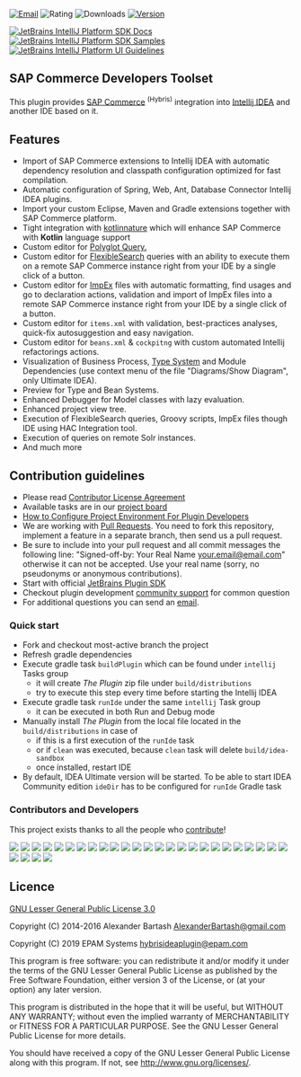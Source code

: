 [![Email](https://img.shields.io/badge/Help-Contact%20us-blue)](mailto:hybrisideaplugin@epam.com)
![Rating](https://img.shields.io/jetbrains/plugin/r/rating/12867-sap-commerce-developers-toolset)
![Downloads](https://img.shields.io/jetbrains/plugin/d/12867-sap-commerce-developers-toolset)
[![Version](https://img.shields.io/jetbrains/plugin/v/12867-sap-commerce-developers-toolset)](https://plugins.jetbrains.com/plugin/12867-sap-commerce-developers-toolset)

[![JetBrains IntelliJ Platform SDK Docs](https://jb.gg/badges/docs.svg)](https://plugins.jetbrains.com/docs/intellij)
[![JetBrains IntelliJ Platform SDK Samples](https://img.shields.io/badge/JB-SDK%20samples-lightgreen)](https://github.com/JetBrains/intellij-sdk-code-samples)
[![JetBrains IntelliJ Platform UI Guidelines](https://img.shields.io/badge/JB-UI%20Guidelines-lightgreen)](https://jetbrains.github.io/ui/)

## SAP Commerce Developers Toolset ##

<!-- Plugin description -->
This plugin provides [SAP Commerce](https://www.sap.com/products/crm/e-commerce-platforms.html) <sup>(Hybris)</sup> integration into [Intellij IDEA](https://www.jetbrains.com/idea/) and another IDE based on it.

## Features

- Import of SAP Commerce extensions to Intellij IDEA with automatic dependency resolution and classpath configuration optimized for fast compilation.
- Automatic configuration of Spring, Web, Ant, Database Connector Intellij IDEA plugins.
- Import your custom Eclipse, Maven and Gradle extensions together with SAP Commerce platform.
- Tight integration with [kotlinnature](https://github.com/mlytvyn/kotlinnature) which will enhance SAP Commerce with **Kotlin** language support
- Custom editor for [Polyglot Query.](https://help.sap.com/docs/SAP_COMMERCE/d0224eca81e249cb821f2cdf45a82ace/651d603ed81247c2be1708f22baed11b.html)
- Custom editor for [FlexibleSearch](https://help.sap.com/docs/SAP_COMMERCE/d0224eca81e249cb821f2cdf45a82ace/8bc399c186691014b8fce25e96614547.html) queries with an ability to execute them on a remote SAP Commerce instance right from your IDE by a single click of a button.
- Custom editor for [ImpEx](https://help.sap.com/docs/SAP_COMMERCE/d0224eca81e249cb821f2cdf45a82ace/8bee24e986691014b97bcd2c7e6ff732.html) files with automatic formatting, find usages and go to declaration actions, validation and import of ImpEx files into a remote SAP Commerce instance right from your IDE by a single click of a button.
- Custom editor for `items.xml` with validation, best-practices analyses, quick-fix autosuggestion and easy navigation.
- Custom editor for `beans.xml` & `cockpitng` with custom automated Intellij refactorings actions.
- Visualization of Business Process, [Type System](https://github.com/epam/sap-commerce-intellij-idea-plugin/blob/main/docs%2FLEGEND_TYPE_SYSTEM_DIAGRAM.md) and Module Dependencies (use context menu of the file "Diagrams/Show Diagram", only Ultimate IDEA).
- Preview for Type and Bean Systems.
- Enhanced Debugger for Model classes with lazy evaluation.
- Enhanced project view tree.
- Execution of FlexibleSearch queries, Groovy scripts, ImpEx files though IDE using HAC Integration tool.
- Execution of queries on remote Solr instances.
- And much more

## Contribution guidelines ##

* Please read [Contributor License Agreement](http://developercertificate.org)
* Available tasks are in our [project board](https://github.com/epam/sap-commerce-intellij-idea-plugin/projects/1) 
* [How to Configure Project Environment For Plugin Developers](https://www.jetbrains.org/intellij/sdk/docs/basics/getting_started/setting_up_environment.html)
* We are working with [Pull Requests](https://help.github.com/articles/about-pull-requests/). You need to fork this repository, implement a feature in a separate branch, then send us a pull request.
* Be sure to include into your pull request and all commit messages the following line: "Signed-off-by: Your Real Name your.email@email.com" otherwise it can not be accepted. Use your real name (sorry, no pseudonyms or anonymous contributions).
* Start with official [JetBrains Plugin SDK](https://plugins.jetbrains.com/docs/intellij)
* Checkout plugin development [community support](https://intellij-support.jetbrains.com/hc/en-us/community/topics/200366979-IntelliJ-IDEA-Open-API-and-Plugin-Development) for common question
* For additional questions you can send an [email](mailto:hybrisideaplugin@epam.com).

### Quick start ##

* Fork and checkout most-active branch the project
* Refresh gradle dependencies
* Execute gradle task `buildPlugin` which can be found under `intellij` Tasks group
  * it will create <i>The Plugin</i> zip file under `build/distributions`
  * try to execute this step every time before starting the Intellij IDEA
* Execute gradle task `runIde` under the same `intellij` Task group
  * it can be executed in both Run and Debug mode
* Manually install <i>The Plugin</i> from the local file located in the `build/distributions` in case of
  * if this is a first execution of the `runIde` task
  * or if `clean` was executed, because `clean` task will delete `build/idea-sandbox`
  * once installed, restart IDE
* By default, IDEA Ultimate version will be started. To be able to start IDEA Community edition `ideDir` has to be configured for `runIde` Gradle task

### Contributors and Developers

This project exists thanks to all the people who <a href="https://github.com/epam/sap-commerce-intellij-idea-plugin/graphs/contributors" target="_blank">contribute</a>!

<img src="https://img.shields.io/badge/-Alexander%20Bartash-grey"/> <img src="https://img.shields.io/badge/-Vlad%20Bozhenok-grey"/> 
<img src="https://img.shields.io/badge/-Martin%20Zdarsky--Jones-grey"/> <img src="https://img.shields.io/badge/-Alexander%20Nosov-grey"/>
<img src="https://img.shields.io/badge/-Eugene%20Kudelevsky-grey"/> <img src="https://img.shields.io/badge/-Cristian%20Caprar-grey"/>
<img src="https://img.shields.io/badge/-Daniel%20Carter-grey"/> <img src="https://img.shields.io/badge/-Oleksandr%20Mishchuk-grey"/>
<img src="https://img.shields.io/badge/-Michael%20Golubev-grey"/> <img src="https://img.shields.io/badge/-Nicko%20Cadell-grey"/>
<img src="https://img.shields.io/badge/-Dan%20Wanigasekera-grey"/> <img src="https://img.shields.io/badge/-Markus%20Priegl-grey"/>
<img src="https://img.shields.io/badge/-Sergei%20Aksenenko-grey"/> <img src="https://img.shields.io/badge/-Roger%20Ye-grey"/>
<img src="https://img.shields.io/badge/-Hector%20Longarte-grey"/> <img src="https://img.shields.io/badge/-Fabian%20Necci-grey"/>
<img src="https://img.shields.io/badge/-Markus%20Perndorfer-grey"/> <img src="https://img.shields.io/badge/-FAIR%20Consulting%20Group-grey"/>
<img src="https://img.shields.io/badge/-Mykyta%20Kostiuk-grey"/> <img src="https://img.shields.io/badge/-Dmytro%20Lytvynenko-grey"/>
<img src="https://img.shields.io/badge/-Oleksandr%20Shkurat-grey"/> <img src="https://img.shields.io/badge/-Maxim%20Bilohay-grey"/>
<img src="https://img.shields.io/badge/-Eugene%20Koryakin-grey"/> <img src="https://img.shields.io/badge/-Yevhenii%20Koshevyi-grey"/>
<img src="https://img.shields.io/badge/-Mykhailo%20Lytvyn-grey"/> <img src="https://img.shields.io/badge/-Viktors%20Jengovatovs-grey"/>
<img src="https://img.shields.io/badge/-Rustam%20Burmenskyi-grey"/> <img src="https://img.shields.io/badge/-Oleksandr%20Dihtiar-grey"/>
<img src="https://img.shields.io/badge/-Andrei%20Lisetskii-grey"/>

<!-- Plugin description end -->

## Licence ##
[GNU Lesser General Public License 3.0](http://www.gnu.org/licenses/)

Copyright (C) 2014-2016 Alexander Bartash <AlexanderBartash@gmail.com>

Copyright (C) 2019 EPAM Systems <hybrisideaplugin@epam.com>

This program is free software: you can redistribute it and/or modify
it under the terms of the GNU Lesser General Public License as
published by the Free Software Foundation, either version 3 of the
License, or (at your option) any later version.

This program is distributed in the hope that it will be useful,
but WITHOUT ANY WARRANTY; without even the implied warranty of
MERCHANTABILITY or FITNESS FOR A PARTICULAR PURPOSE.
See the GNU Lesser General Public License for more details.

You should have received a copy of the GNU Lesser General Public License
along with this program. If not, see <http://www.gnu.org/licenses/>.